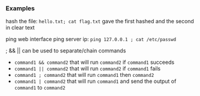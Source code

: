 
### Examples

hash the file:
`hello.txt; cat flag.txt`
gave the first hashed and the second in clear text

ping web interface
ping server ip:
`ping 127.0.0.1 ; cat /etc/passwd`


; && || can be used to separate/chain commands
- `command1 && command2` that will run `command2` if `command1` succeeds
- `command1 || command2` that will run `command2` if `command1` fails
- `command1 ; command2` that will run `command1` then `command2`
- `command1 | command2` that will run `command1` and send the output of `command1` to `command2`

